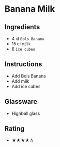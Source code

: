 # Banana Milk

## Ingredients
- 4 cl `Bols Banana`
- 15 cl `milk`
- 8 `ice cubes`

## Instructions
- Add Bols Banana
- Add milk
- Add ice cubes

## Glassware
- Highball glass

## Rating
- ★★★★☆